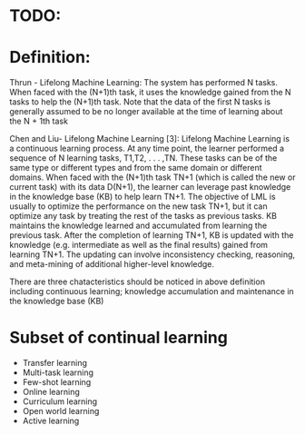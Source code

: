 # TODO:

# Definition: 
Thrun - Lifelong Machine Learning: The system has performed N tasks. When faced with the (N+1)th task, it uses the knowledge gained from the N tasks to help the (N+1)th task. Note that the data of the first N tasks is generally assumed to be no longer available at the time of learning about the N + 1th task

Chen and Liu- Lifelong Machine Learning [3]: Lifelong Machine Learning is a continuous learning process. At any time point, the learner performed a sequence of N learning tasks, T1,T2, . . . ,TN. These tasks can be of the same type or different types and from the same domain or different domains. When faced with the (N+1)th task TN+1 (which is called the new or current task) with its data D(N+1), the learner can leverage past knowledge in the knowledge base (KB) to help learn TN+1. The objective of LML is usually to optimize the performance on the new task TN+1, but it can optimize any task by treating the rest of the tasks as previous tasks. KB maintains the knowledge learned and accumulated from learning the previous task. After the completion of learning TN+1, KB is updated with the knowledge (e.g. intermediate as well as the final results) gained from learning TN+1. The updating can involve inconsistency checking, reasoning, and meta-mining of additional higher-level knowledge.

There are three chatacteristics should be noticed in above definition including continuous learning; knowledge accumulation and maintenance in the knowledge base (KB)

# Subset of continual learning
- Transfer learning  
- Multi-task learning
- Few-shot learning
- Online learning
- Curriculum learning
- Open world learning
- Active learning
